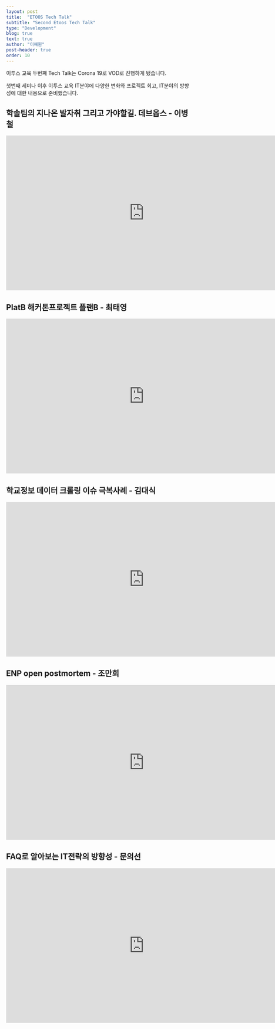 ```yaml
---
layout: post
title:  "ETOOS Tech Talk"
subtitle: "Second Etoos Tech Talk"
type: "Development"
blog: true
text: true
author: "이혜원"
post-header: true
order: 10
---
```

이투스 교육 두번째 Tech Talk는 Corona 19로 VOD로 진행하게 됐습니다.

첫번째 세미나 이후 이투스 교육 IT분야에 다양한 변화와 프로젝트 회고, IT분야의 방향성에 대한 내용으로
준비했습니다.

## 학솔팀의 지나온 발자취 그리고 가야할길. 데브옵스 - 이병철
<iframe width="750" height="420" src="http://acaimg.etoos.com/movie/tech/2nd/TechTalk_DevOps_by_lee.mp4"  
 frameborder="0" allow="autoplay; encrypted-media" allowfullscreen></iframe>

## PlatB 해커톤프로젝트 플랜B - 최태영
<iframe width="750" height="420" src="http://acaimg.etoos.com/movie/tech/2nd/TechTalk_planB_by_choi.mp4"  
 frameborder="0" allow="autoplay; encrypted-media" allowfullscreen></iframe>

## 학교정보 데이터 크롤링 이슈 극복사례 - 김대식
<iframe width="750" height="420" src="https://acaimg.etoos.com/movie/tech/2nd/TechTalk_crawling_by_kim.mp4"  
 frameborder="0" allow="autoplay; encrypted-media" allowfullscreen></iframe>

## ENP open postmortem - 조만희
<iframe width="750" height="420" src="http://acaimg.etoos.com/movie/tech/2nd/TechTalk_enp_postmortem_by_jo.mp4"  
 frameborder="0" allow="autoplay; encrypted-media" allowfullscreen></iframe>

## FAQ로 알아보는 IT전략의 방향성 - 문의선
<iframe width="750" height="420" src="https://acaimg.etoos.com/movie/tech/2nd/TechTalk_3Q_by_moon.mp4"  
 frameborder="0" allow="autoplay; encrypted-media" allowfullscreen></iframe>
